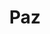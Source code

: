 ---
title: Paz
date: 
draft: false

# descripcion
description : Conjunto de aros y dije de plata con cristal

materials: Plata 925

color: Plateado y cristal 

dimensions: 1cm (dije) - 1cm (aros)

code: 06-18-0372

type: "Conjuntos"

categories: []

price: $5.220,00

# Images
# first image will be shown in the product page
images:
  # - image: "images/path_to_image"
  # La ubicacion de las imagenes es imagenes/Conjuntos/Conjuntos.Aros y Dije/06-18-0372-paz
  - image: "./images/conjuntos/aros_y_dije/06-18-0372-corazones-cristal_a.JPG"
  - image: "./images/conjuntos/aros_y_dije/06-18-0372-corazones-cristal_b.JPG"
---